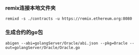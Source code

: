 ### remix连接本地文件夹<br>
`remixd -s ./contracts -u https://remix.ethereum.org:8080`

### 生成合约的go包<br>
`abigen --abi=golangServer/Oracle/abi.json --pkg=Oracle --out=golangServer/Oracle/Oracle.go`